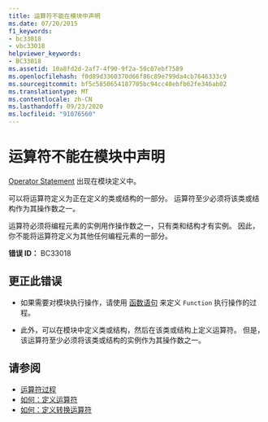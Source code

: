 ```yaml
---
title: 运算符不能在模块中声明
ms.date: 07/20/2015
f1_keywords:
- bc33018
- vbc33018
helpviewer_keywords:
- BC33018
ms.assetid: 10a8fd2d-2af7-4f90-9f2a-50c07ebf7589
ms.openlocfilehash: f0d89d3360370d66f86c89e799da4cb7646333c9
ms.sourcegitcommit: bf5c5850654187705bc94cc40ebfb62fe346ab02
ms.translationtype: MT
ms.contentlocale: zh-CN
ms.lasthandoff: 09/23/2020
ms.locfileid: "91076560"
---
```

# <a name="operators-cannot-be-declared-in-modules"></a>运算符不能在模块中声明

[Operator Statement](../language-reference/statements/operator-statement.md) 出现在模块定义中。  
  
 可以将运算符定义为正在定义的类或结构的一部分。 运算符至少必须将该类或结构作为其操作数之一。  
  
 运算符必须将编程元素的实例用作操作数之一，只有类和结构才有实例。 因此，你不能将运算符定义为其他任何编程元素的一部分。  
  
 **错误 ID：** BC33018  
  
## <a name="to-correct-this-error"></a>更正此错误  
  
- 如果需要对模块执行操作，请使用 [函数语句](../language-reference/statements/function-statement.md) 来定义 `Function` 执行操作的过程。  
  
- 此外，可以在模块中定义类或结构，然后在该类或结构上定义运算符。 但是，该运算符至少必须将该类或结构的实例作为其操作数之一。  
  
## <a name="see-also"></a>请参阅

- [运算符过程](../programming-guide/language-features/procedures/operator-procedures.md)
- [如何：定义运算符](../programming-guide/language-features/procedures/how-to-define-an-operator.md)
- [如何：定义转换运算符](../programming-guide/language-features/procedures/how-to-define-a-conversion-operator.md)
